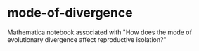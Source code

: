 # mode-of-divergence
Mathematica notebook associated with "How does the mode of evolutionary divergence affect reproductive isolation?"

